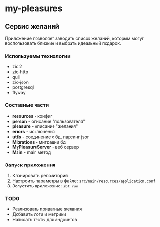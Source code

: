 # my-pleasures

## Сервис желаний

Приложение позволяет заводить список желаний, которым могут воспользовать близкие и выбрать идеальный подарок.

### Используемы технологии
- zio 2
- zio-http
- quill
- zio-json
- postgresql
- flyway

### Составные части
- **resources** - конфиг
- **person** - описание "пользователя"
- **pleasure** - описание "желания"
- **errors** - исключения
- **utils** - соединение с бд, парсинг json
- **Migrations** - миграции бд
- **MyPleasureServer** - веб сервер
- **Main** - main метод


### Запуск приложения
1. Клонировать репозиторий
2. Настроить параметры в файле:
   `src/main/resources/application.conf`
3. Запустить приложение:
   `sbt run`


### TODO
- Реализовать приватные желания
- Добавить логи и метрики
- Написать тесты для эндоинтов